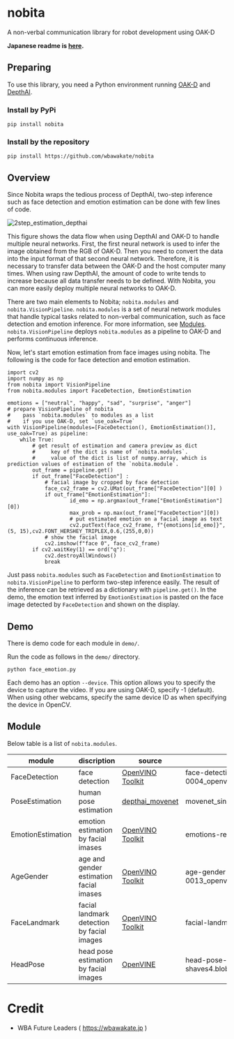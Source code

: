 # nobita
A non-verbal communication library for robot development using OAK-D

**Japanese readme is [here](docs/README_JA.md).**

## Preparing
To use this library, you need a Python environment running [OAK-D](https://store.opencv.ai/) and [DepthAI](https://github.com/luxonis/depthai).


### Install by PyPi
```
pip install nobita
```

### Install by the repository
```
pip install https://github.com/wbawakate/nobita
```

## Overview
Since Nobita wraps the tedious process of DepthAI, two-step inference such as face detection and emotion estimation can be done with few lines of code. 

![2step_estimation_depthai](https://user-images.githubusercontent.com/32811500/128666756-a6c4ae51-92ef-4341-a64a-baf47c0955d6.png)

This figure shows the data flow when using DepthAI and OAK-D to handle multiple neural networks. First, the first neural network is used to infer the image obtained from the RGB of OAK-D. Then you need to convert the data into the input format of that second neural network. Therefore, it is necessary to transfer data between the OAK-D and the host computer many times. When using raw DepthAI, the amount of code to write tends to increase because all data transfer needs to be defined. With Nobita, you can more easily deploy multiple neural networks to OAK-D.

There are two main elements to Nobita; `nobita.modules` and `nobita.VisionPipeline`. `nobita.modules` is a set of neural network modules that handle typical tasks related to non-verbal communication, such as face detection and emotion inference. For more information, see [Modules](##Modules). `nobita.VisionPipeline` deploys `nobita.modules` as a pipeline to OAK-D and performs continuous inference.  

Now, let's start emotion estimation from face images using nobita. The following is the code for face detection and emotion estimation.
```
import cv2
import numpy as np
from nobita import VisionPipeline
from nobita.modules import FaceDetection, EmotionEstimation

emotions = ["neutral", "happy", "sad", "surprise", "anger"]
# prepare VisionPipeline of nobita
#    pass `nobita.modules` to modules as a list
#    if you use OAK-D, set `use_oak=True`
with VisionPipeline(modules=[FaceDetection(), EmotionEstimation()], use_oak=True) as pipeline:
    while True:
        # get result of estimation and camera preview as dict
        #     key of the dict is name of `nobita.modules`.
        #     value of the dict is list of numpy.array, which is prediction values of estimation of the `nobita.module`.
        out_frame = pipeline.get()
        if out_frame["FaceDetection"] :
            # facial image by cropped by face detection 
            face_cv2_frame = cv2.UMat(out_frame["FaceDetection"][0] ) 
            if out_frame["EmotionEstimation"]:
                    id_emo = np.argmax(out_frame["EmotionEstimation"][0])
                    max_prob = np.max(out_frame["FaceDetection"][0])
                    # put estimated emotion on a facial image as text
                    cv2.putText(face_cv2_frame, f"{emotions[id_emo]}",(5, 15),cv2.FONT_HERSHEY_TRIPLEX,0.6,(255,0,0))
            # show the facial image
            cv2.imshow(f"face 0", face_cv2_frame)
        if cv2.waitKey(1) == ord("q"):
            cv2.destroyAllWindows()
            break
```
Just pass `nobita.modules` such as `FaceDetection` and `EmotionEstimation` to `nobita.VisionPipeline` to perform two-step inference easily. The result of the inference can be retrieved as a dictionary with `pipeline.get()`. In the demo, the emotion text inferred by `EmotionEstimation` is pasted on the face image detected by `FaceDetection` and shown on the display.

## Demo
There is demo code for each module in `demo/`.

Run the code as follows in the `demo/` directory.

```
python face_emotion.py
```

Each demo has an option `--device`. This option allows you to specify the device to capture the video. If you are using OAK-D, specify -1 (default). When using other webcams, specify the same device ID as when specifying the device in OpenCV.

## Module
Below table is a list of `nobita.modules`.

| module | discription | source | blob file | 
|-------|-------------|--------|----|
|FaceDetection | face detection |[OpenVINO Toolkit](https://docs.openvinotoolkit.org/2020.1/_models_intel_face_detection_retail_0004_description_face_detection_retail_0004.html)  |face-detection-retail-0004_openvino_2021.2_6shave.blob |
|PoseEstimation | human pose estimation| [depthai_movenet](https://github.com/geaxgx/depthai_movenet)|movenet_singlepose_lightning_U8_transpose.blob|
|EmotionEstimation | emotion estimation by facial imases |[OpenVINO Toolkit](https://docs.openvinotoolkit.org/2019_R1/_emotions_recognition_retail_0003_description_emotions_recognition_retail_0003.html)| emotions-recognition-retail-0003.blob|
|AgeGender | age and gender estimation facial imases|[OpenVINO Toolkit](https://docs.openvinotoolkit.org/2019_R1/_age_gender_recognition_retail_0013_description_age_gender_recognition_retail_0013.html) | age-gender-recognition-retail-0013_openvino_2021.2_6shave.blob|
|FaceLandmark | facial landmark detection by facial images |[OpenVINO Toolkit](https://docs.openvinotoolkit.org/2019_R1/_facial_landmarks_35_adas_0002_description_facial_landmarks_35_adas_0002.html) | facial-landmarks-35-adas-0002-shaves6.blob|
|HeadPose | head pose estimation by facial images | [OpenVINE](https://docs.openvinotoolkit.org/2019_R1/_head_pose_estimation_adas_0001_description_head_pose_estimation_adas_0001.html)| head-pose-estimation-adas-0001-shaves4.blob |



# Credit
- WBA Future Leaders ( https://wbawakate.jp )
